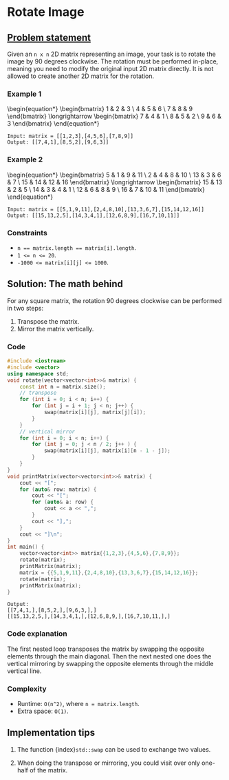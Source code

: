# Rotate Image


## [Problem statement](https://leetcode.com/problems/rotate-image/)

Given an `n x n` 2D matrix representing an image, your task is to rotate the image by 90 degrees clockwise. The rotation must be performed in-place, meaning you need to modify the original input 2D matrix directly. It is not allowed to create another 2D matrix for the rotation.

### Example 1

\begin{equation*}
\begin{bmatrix}
1 & 2 & 3 \\
4 & 5 & 6 \\
7 & 8 & 9
\end{bmatrix}
\longrightarrow
\begin{bmatrix}
7 & 4 & 1 \\
8 & 5 & 2 \\
9 & 6 & 3
\end{bmatrix}
\end{equation*}

```text
Input: matrix = [[1,2,3],[4,5,6],[7,8,9]]
Output: [[7,4,1],[8,5,2],[9,6,3]]
```

### Example 2

\begin{equation*}
\begin{bmatrix}
5 & 1 & 9 & 11 \\
2 & 4 & 8 & 10 \\
13 & 3 & 6 & 7 \\
15 & 14 & 12 & 16
\end{bmatrix}
\longrightarrow
\begin{bmatrix}
15 & 13 & 2 & 5 \\
14 & 3 & 4 & 1 \\
12 & 6 & 8 & 9 \\
16 & 7 & 10 & 11
\end{bmatrix}
\end{equation*}

```text
Input: matrix = [[5,1,9,11],[2,4,8,10],[13,3,6,7],[15,14,12,16]]
Output: [[15,13,2,5],[14,3,4,1],[12,6,8,9],[16,7,10,11]]
``` 

### Constraints

* `n == matrix.length == matrix[i].length`.
* `1 <= n <= 20`.
* `-1000 <= matrix[i][j] <= 1000`.

## Solution: The math behind

For any square matrix, the rotation 90 degrees clockwise can be performed in two steps:

1. Transpose the matrix.
2. Mirror the matrix vertically.

### Code
```cpp
#include <iostream>
#include <vector>
using namespace std;
void rotate(vector<vector<int>>& matrix) {
    const int n = matrix.size();
    // transpose
    for (int i = 0; i < n; i++) {
        for (int j = i + 1; j < n; j++) {
            swap(matrix[i][j], matrix[j][i]);
        }
    }
    // vertical mirror
    for (int i = 0; i < n; i++) {
        for (int j = 0; j < n / 2; j++ ) {
            swap(matrix[i][j], matrix[i][n - 1 - j]);
        }
    }
}
void printMatrix(vector<vector<int>>& matrix) {
    cout << "[";
    for (auto& row: matrix) {
        cout << "[";
        for (auto& a: row) {
            cout << a << ",";
        }
        cout << "],";
    }
    cout << "]\n";
}
int main() {
    vector<vector<int>> matrix{{1,2,3},{4,5,6},{7,8,9}};
    rotate(matrix);
    printMatrix(matrix);
    matrix = {{5,1,9,11},{2,4,8,10},{13,3,6,7},{15,14,12,16}};
    rotate(matrix);
    printMatrix(matrix);
}
```
```text
Output:
[[7,4,1,],[8,5,2,],[9,6,3,],]
[[15,13,2,5,],[14,3,4,1,],[12,6,8,9,],[16,7,10,11,],]
```
### Code explanation

The first nested loop transposes the matrix by swapping the opposite elements through the main diagonal. Then the next nested one does the vertical mirroring by swapping the opposite elements through the middle vertical line.

### Complexity
* Runtime: `O(n^2)`, where `n = matrix.length`.
* Extra space: `O(1)`.

## Implementation tips

1. The function {index}`std::swap`[](https://en.cppreference.com/w/cpp/algorithm/swap) can be used to exchange two values.

2. When doing the transpose or mirroring, you could visit over only one-half of the matrix.

